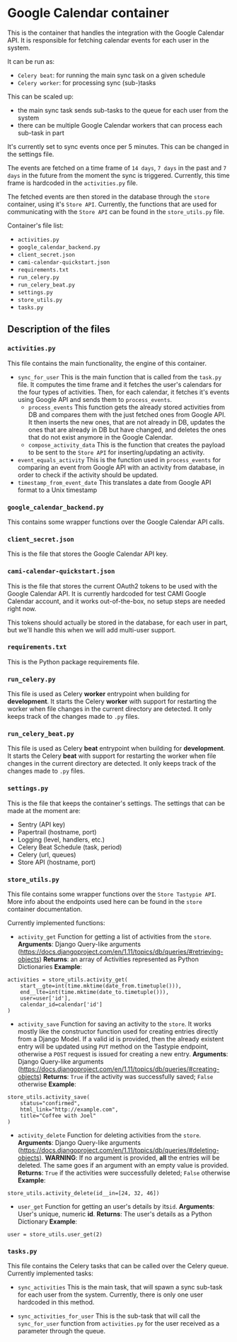 Google Calendar container
====================

This is the container that handles the integration with the Google Calendar API. It is responsible for fetching calendar events for each user in the system. 

It can be run as:
  - `Celery beat`: for running the main sync task on a given schedule
  - `Celery worker`: for processing sync (sub-)tasks
 
This can be scaled up:
  - the main sync task sends sub-tasks to the queue for each user from the system
  - there can be multiple Google Calendar workers that can process each sub-task in part 

It's currently set to sync events once per 5 minutes. This can be changed in the settings file.

The events are fetched on a time frame of `14 days`, `7 days` in the past and `7 days` in the future from the moment the sync is triggered. Currently, this time frame is hardcoded in the `activities.py` file.

The fetched events are then stored in the database through the `store` container, using it's `Store API`. Currently, the functions that are used for communicating with the `Store API` can be found in the `store_utils.py` file.

Container's file list:
- `activities.py`
- `google_calendar_backend.py`
- `client_secret.json`
- `cami-calendar-quickstart.json`
- `requirements.txt`
- `run_celery.py`
- `run_celery_beat.py`
- `settings.py`
- `store_utils.py`
- `tasks.py`

## Description of the files
### `activities.py`
This file contains the main functionality, the engine of this container.
  - `sync_for_user`
This is the main function that is called from the `task.py` file. 
It computes the time frame and it fetches the user's calendars for the four types of activities.
Then, for each calendar, it fetches it's events using Google API and sends them to `process_events`.
    - `process_events`
This function gets the already stored activities from DB and compares them with the just fetched ones from Google API. It then inserts the new ones, that are not already in DB, updates the ones that are already in DB but have changed, and deletes the ones that do not exist anymore in the Google Calendar.
    - `compose_activity_data`
This is the function that creates the payload to be sent to the `Store API` for inserting/updating an activity.
  - `event_equals_activity`
This is the function used in `process_events` for comparing an event from Google API with an activity from database, in order to check if the activity should be updated.
  - `timestamp_from_event_date`
This translates a date from Google API format to a Unix timestamp

### `google_calendar_backend.py`
This contains some wrapper functions over the Google Calendar API calls.

### `client_secret.json`
This is the file that stores the Google Calendar API key.

### `cami-calendar-quickstart.json`
This is the file that stores the current OAuth2 tokens to be used with the Google Calendar API. It is currently hardcoded for test CAMI Google Calendar account, and it works out-of-the-box, no setup steps are needed right now.

This tokens should actually be stored in the database, for each user in part, but we'll handle this when we will add multi-user support.

### `requirements.txt`
This is the Python package requirements file.

### `run_celery.py`
This file is used as Celery **worker** entrypoint when building for **development**. It starts the Celery **worker** with support for restarting the worker when file changes in the current directory are detected. It only keeps track of the changes made to `.py` files.

### `run_celery_beat.py`
This file is used as Celery **beat** entrypoint when building for **development**. It starts the Celery **beat** with support for restarting the worker when file changes in the current directory are detected. It only keeps track of the changes made to `.py` files.

### `settings.py`
This is the file that keeps the container's settings. The settings that can be made at the moment are:
- Sentry (API key)
- Papertrail (hostname, port)
- Logging (level, handlers, etc.)
- Celery Beat Schedule (task, period)
- Celery (url, queues)
- Store API (hostname, port)

### `store_utils.py`
This file contains some wrapper functions over the `Store Tastypie API`. More info about the endpoints used here can be found in the `store` container documentation.

Currently implemented functions:
- `activity_get`
Function for getting a list of activities from the `store`.
**Arguments**: Django Query-like arguments (https://docs.djangoproject.com/en/1.11/topics/db/queries/#retrieving-objects)
**Returns**: an array of Activities represented as Python Dictionaries
**Example**:
```
activities = store_utils.activity_get(
    start__gte=int(time.mktime(date_from.timetuple())),
    end__lte=int(time.mktime(date_to.timetuple())),
    user=user['id'],
    calendar_id=calendar['id']
)
```

- `activity_save`
Function for saving an activity to the `store`. It works mostly like the constructor function used for creating entries directly from a Django Model. If a valid id is provided, then the already existent entry will be updated using `PUT` method on the Tastypie endpoint, otherwise a `POST` request is issued for creating a new entry.
**Arguments**:  Django Query-like arguments (https://docs.djangoproject.com/en/1.11/topics/db/queries/#creating-objects)
**Returns**: `True` if the activity was successfully saved; `False` otherwise
**Example**:
```
store_utils.activity_save(
    status="confirmed",
    html_link="http://example.com",
    title="Coffee with Joel"
)
```

- `activity_delete`
Function for deleting activities from the `store`.
**Arguments**: Django Query-like arguments (https://docs.djangoproject.com/en/1.11/topics/db/queries/#deleting-objects). **WARNING**: If no argument is provided, **all** the entries will be deleted. The same goes if an argument with an empty value is provided.
**Returns**: `True` if the activities were successfully deleted; `False` otherwise
**Example**:
```
store_utils.activity_delete(id__in=[24, 32, 46])
```

- `user_get`
Function for getting an user's details by its`id`.
**Arguments**: User's unique, numeric **id**.
**Returns**: The user's details as a Python Dictionary
**Example**:
```
user = store_utils.user_get(2)
```

### `tasks.py`
This file contains the Celery tasks that can be called over the Celery queue.
Currently implemented tasks:
- `sync_activities`
This is the main task, that will spawn a sync sub-task for each user from the system.
Currently, there is only one user hardcoded in this method.

- `sync_activities_for_user`
This is the sub-task that will call the `sync_for_user` function from `activities.py` for the user received as a parameter through the queue.